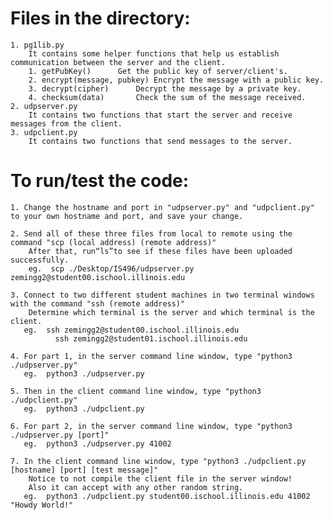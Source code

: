 # Files in the directory:

	1. pg1lib.py
 	    It contains some helper functions that help us establish communication between the server and the client.
		1. getPubKey()		Get the public key of server/client's.
		2. encrypt(message, pubkey)	Encrypt the message with a public key.
		3. decrypt(cipher)		Decrypt the message by a private key.
		4. checksum(data)		Check the sum of the message received.
	2. udpserver.py
	    It contains two functions that start the server and receive messages from the client.
	3. udpclient.py
	    It contains two functions that send messages to the server.

# To run/test the code:

	1. Change the hostname and port in "udpserver.py" and "udpclient.py" to your own hostname and port, and save your change.

	2. Send all of these three files from local to remote using the command "scp (local address) (remote address)"
		After that, run“ls”to see if these files have been uploaded successfully.
	    eg.  scp ./Desktop/IS496/udpserver.py zemingg2@student00.ischool.illinois.edu

 	3. Connect to two different student machines in two terminal windows with the command "ssh (remote address)"
		Determine which terminal is the server and which terminal is the client.
	   eg.  ssh zemingg2@student00.ischool.illinois.edu
	          ssh zemingg2@student01.ischool.illinois.edu

	4. For part 1, in the server command line window, type "python3 ./udpserver.py"
	   eg.  python3 ./udpserver.py

	5. Then in the client command line window, type "python3 ./udpclient.py"
	   eg.  python3 ./udpclient.py

	6. For part 2, in the server command line window, type "python3 ./udpserver.py [port]"
	   eg.  python3 ./udpserver.py 41002

	7. In the client command line window, type "python3 ./udpclient.py [hostname] [port] [test message]"
		Notice to not compile the client file in the server window! 
		Also it can accept with any other random string.
	   eg.  python3 ./udpclient.py student00.ischool.illinois.edu 41002 "Howdy World!"
